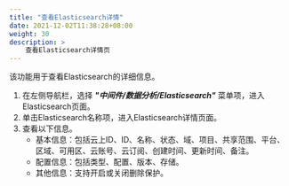 ```yaml
---
title: "查看Elasticsearch详情"
date: 2021-12-02T11:38:28+08:00
weight: 30
description: >
    查看Elasticsearch详情页
---
```


该功能用于查看Elasticsearch的详细信息。

1. 在左侧导航栏，选择 **_"中间件/数据分析/Elasticsearch"_** 菜单项，进入Elasticsearch页面。
2. 单击Elasticsearch名称项，进入Elasticsearch详情页面。
2. 查看以下信息。
    - 基本信息：包括云上ID、ID、名称、状态、域、项目、共享范围、平台、区域、可用区、云账号、云订阅、创建时间、更新时间、备注。
    - 配置信息：包括类型、配置、版本、存储。
    - 其他信息：支持开启或关闭删除保护。
